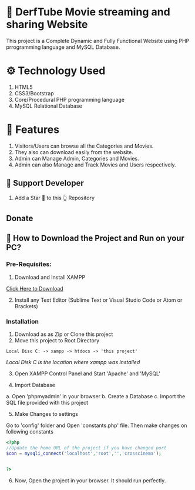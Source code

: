 # 🥘 DerfTube Movie streaming and sharing Website 
This project is a Complete Dynamic and Fully Functional Website using PHP prrogramming language and MySQL Database.


# ⚙️ Technology Used
1. HTML5
2. CSS3/Bootstrap
3. Core/Procedural PHP programming language
4. MySQL Relational Database



# 🧰 Features
1. Visitors/Users can browse all the Categories and Movies. 
2. They also can download easily from the website.
3. Admin can Manage Admin, Categories and Movies.
4. Admin can also Manage and Track Movies and Users respectively.



## 👏 Support Developer
1. Add a Star 🌟  to this 👆 Repository




## Donate

 


## 📖  How to Download the Project and Run on your PC?

### Pre-Requisites:

1. Download and Install XAMPP

[Click Here to Download](https://www.apachefriends.org/index.html)

2. Install any Text Editor (Sublime Text or Visual Studio Code or Atom or Brackets)

### Installation

1. Download as as Zip or Clone this project
2. Move this project to Root Directory
```
Local Disc C: -> xampp -> htdocs -> 'this project'
```
*Local Disk C is the location where xampp was installed*

3. Open XAMPP Control Panel and Start 'Apache' and 'MySQL'

4. Import Database

a. Open 'phpmyadmin' in your browser
b. Create a Database
c. Import the SQL file provided with this project

5. Make Changes to settings

Go to 'config' folder and Open 'constants.php' file. Then make changes on following constants
```php
<?php 
//Update the home URL of the project if you have changed port 
$con = mysqli_connect('localhost','root','','crosscinema');


?>
```

6. Now, Open the project in your browser. It should run perfectly.

